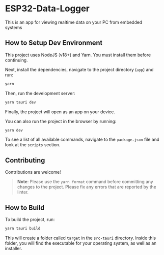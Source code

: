 # ESP32-Data-Logger

This is an app for viewing realtime data on your PC from embedded systems

## How to Setup Dev Environment

This project uses NodeJS (v18+) and Yarn. You must install them before continuing.

Next, install the dependencies, navigate to the project directory (`app`) and run:

```bash
yarn
```

Then, run the development server:

```bash
yarn tauri dev
```

Finally, the project will open as an app on your device.

You can also run the project in the browser by running:

```bash
yarn dev
```

To see a list of all available commands, navigate to the `package.json` file and look at the `scripts` section.

## Contributing

Contributions are welcome!

> **Note**: Please use the `yarn format` command before committing any changes to the project. Please fix any errors that are reported by the linter.

## How to Build

To build the project, run:

```bash
yarn tauri build
```

This will create a folder called `target` in the `src-tauri` directory. Inside this folder, you will find the executable for your operating system, as well as an installer.
